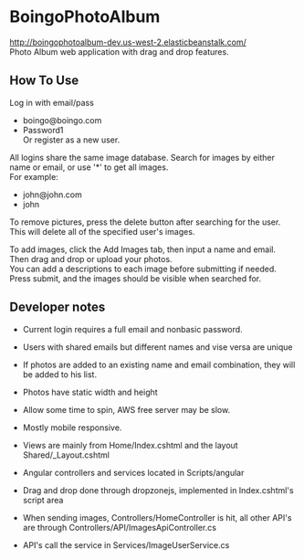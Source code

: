 # BoingoPhotoAlbum  
<http://boingophotoalbum-dev.us-west-2.elasticbeanstalk.com/>  
Photo Album web application with drag and drop features. 
  
## How To Use  
Log in with email/pass
   - boingo@boingo<span></span>.com
   - Password1  
Or register as a new user.
  
All logins share the same image database.
Search for images by either name or email, or use '*' to get all images.  
For example:  
   - john@john<span></span>.com
   - john  
   
 To remove pictures, press the delete button after searching for the user.  
 This will delete all of the specified user's images.  
   
 To add images, click the Add Images tab, then input a name and email.  
 Then drag and drop or upload your photos.  
 You can add a descriptions to each image before submitting if needed.  
 Press submit, and the images should be visible when searched for.  
  

## Developer notes  
- Current login requires a full email and nonbasic password.
- Users with shared emails but different names and vise versa are unique  
- If photos are added to an existing name and email combination, they will be added to his list.  
- Photos have static width and height
- Allow some time to spin, AWS free server may be slow.
- Mostly mobile responsive.  
  
- Views are mainly from Home/Index.cshtml and the layout Shared/_Layout.cshtml  
- Angular controllers and services located in Scripts/angular  
- Drag and drop done through dropzonejs, implemented in Index.cshtml's script area  
- When sending images, Controllers/HomeController is hit, all other API's are through Controllers/API/ImagesApiController.cs  
- API's call the service in Services/ImageUserService.cs


